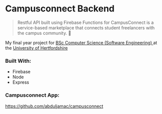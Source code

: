# Campusconnect Backend 

> Restful API built using Firebase Functions for CampusConnect is a service-based marketplace that connects student freelancers with the campus community. 💸 

My final year project for [BSc Computer Science (Software Engineering) ](https://www.herts.ac.uk/courses/computer-science-software-engineering3) at the [University of Hertfordshire ](https://www.herts.ac.uk/)

### Built With:
- Firebase
- Node
- Express

### Campusconnect App:
https://github.com/abduljamac/campusconnect
